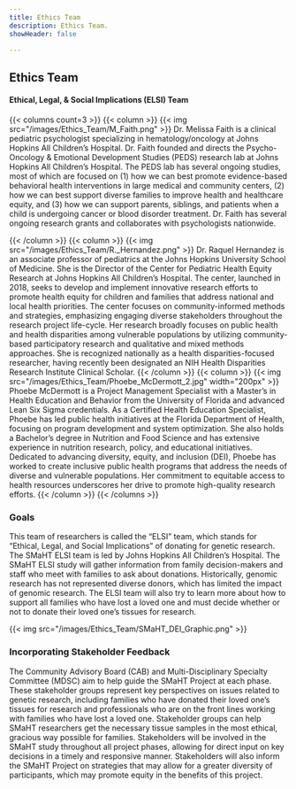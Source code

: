 ```yaml
---
title: Ethics Team
description: Ethics Team.
showHeader: false

---
```


## Ethics Team


#### Ethical, Legal, & Social Implications (ELSI) Team
{{< columns count=3 >}}
{{< column >}}
{{< img src="/images/Ethics_Team/M_Faith.png" >}}
Dr. Melissa Faith is a clinical pediatric psychologist specializing in hematology/oncology at Johns Hopkins All Children’s Hospital. Dr. Faith founded and directs the Psycho-Oncology & Emotional Development Studies (PEDS) research lab at Johns Hopkins All Children’s Hospital. The PEDS lab has several ongoing studies, most of which are focused on (1) how we can best promote evidence-based behavioral health interventions in large medical and community centers, (2) how we can best support diverse families to improve health and healthcare equity, and (3) how we can support parents, siblings, and patients when a child is undergoing cancer or blood disorder treatment. Dr. Faith has several ongoing research grants and collaborates with psychologists nationwide.

{{< /column >}}
{{< column >}}
{{< img src="/images/Ethics_Team/R._Hernandez.png" >}}
Dr. Raquel Hernandez is an associate professor of pediatrics at the Johns Hopkins University School of Medicine. She is the Director of the Center for Pediatric Health Equity Research at Johns Hopkins All Children’s Hospital. The center, launched in 2018, seeks to develop and implement innovative research efforts to promote health equity for children and families that address national and local health priorities. The center focuses on community-informed methods and strategies, emphasizing engaging diverse stakeholders throughout the research project life-cycle. Her research broadly focuses on public health and health disparities among vulnerable populations by utilizing community-based participatory research and qualitative and mixed methods approaches. She is recognized nationally as a health disparities-focused researcher, having recently been designated an NIH Health Disparities Research Institute Clinical Scholar. 
{{< /column >}}
{{< column >}}
{{< img src="/images/Ethics_Team/Phoebe_McDermott_2.jpg" width="200px" >}}
Phoebe McDermott is a Project Management Specialist with a Master’s in Health Education and Behavior from the University of Florida and advanced Lean Six Sigma credentials. As a Certified Health Education Specialist, Phoebe has led public health initiatives at the Florida Department of Health, focusing on program development and system optimization. She also holds a Bachelor’s degree in Nutrition and Food Science and has extensive experience in nutrition research, policy, and educational initiatives. Dedicated to advancing diversity, equity, and inclusion (DEI), Phoebe has worked to create inclusive public health programs that address the needs of diverse and vulnerable populations. Her commitment to equitable access to health resources underscores her drive to promote high-quality research efforts.
{{< /column >}}
{{< /columns  >}}

### Goals

This team of researchers is called the “ELSI” team, which stands for “Ethical, Legal, and Social Implications” of donating for genetic research. The SMaHT ELSI team is led by Johns Hopkins All Children’s Hospital. The SMaHT ELSI study will gather information from family decision-makers and staff who meet with families to ask about donations. Historically, genomic research has not represented diverse donors, which has limited the impact of genomic research. The ELSI team will also try to learn more about how to support all families who have lost a loved one and must decide whether or not to donate their loved one’s tissues for research.

{{< img src="/images/Ethics_Team/SMaHT_DEI_Graphic.png" >}}

### Incorporating Stakeholder Feedback

The Community Advisory Board (CAB) and Multi-Disciplinary Specialty Committee (MDSC) aim to help guide the SMaHT Project at each phase. These stakeholder groups represent key perspectives on issues related to genetic research, including families who have donated their loved one’s tissues for research and professionals who are on the front lines working with families who have lost a loved one. Stakeholder groups can help SMaHT researchers get the necessary tissue samples in the most ethical, gracious way possible for families. Stakeholders will be involved in the SMaHT study throughout all project phases, allowing for direct input on key decisions in a timely and responsive manner. Stakeholders will also inform the SMaHT Project on strategies that may allow for a greater diversity of participants, which may promote equity in the benefits of this project.
